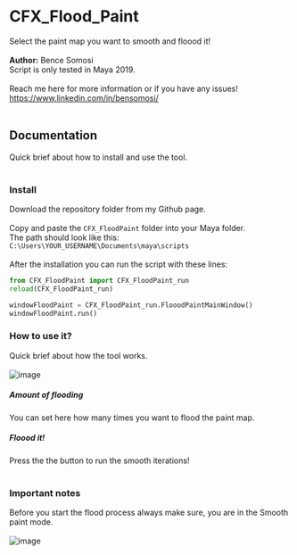 # CFX_Flood_Paint
Select the paint map you want to smooth and floood it!
<br>
<br>
**Author:** Bence Somosi
<br>
Script is only tested in Maya 2019.
<br>
<br>
Reach me here for more information or if you have any issues! https://www.linkedin.com/in/bensomosi/
<br>
<br>
## Documentation
Quick brief about how to install and use the tool.
<br>
<br>
### Install
Download the repository folder from my Github page.
<br><br>
Copy and paste the ```CFX_FloodPaint``` folder into your Maya folder.
<br>
The path should look like this: ```C:\Users\YOUR_USERNAME\Documents\maya\scripts```
<br>
<br>
After the installation you can run the script with these lines:
<br>
```python
from CFX_FloodPaint import CFX_FloodPaint_run
reload(CFX_FloodPaint_run)

windowFloodPaint = CFX_FloodPaint_run.FlooodPaintMainWindow()
windowFloodPaint.run()
```
### How to use it?
Quick brief about how the tool works.
<br>
<br>
![image](https://user-images.githubusercontent.com/19190277/191599999-4ac7db5f-7fd8-4c15-a3e0-c69e62ef5d45.png)
<br>
##### Amount of flooding
You can set here how many times you want to flood the paint map.
<br>
##### Floood it!
Press the the button to run the smooth iterations!
<br>
<br>
### Important notes
Before you start the flood process always make sure, you are in the Smooth paint mode.
<br>
<br>
![image](https://user-images.githubusercontent.com/19190277/191601123-f31310ca-e005-4ae9-97fc-894219092fbc.png)
<br>

